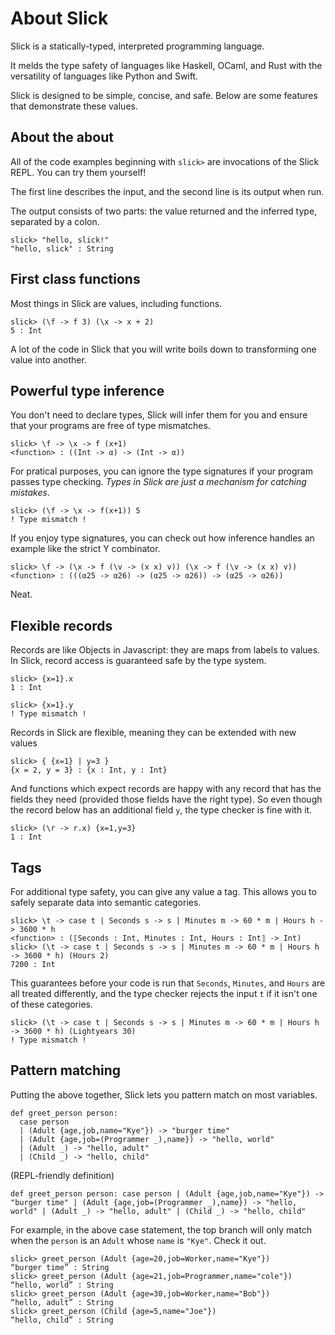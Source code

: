 # About Slick

Slick is a statically-typed, interpreted programming language.

It melds the type safety of languages like Haskell, OCaml, and Rust with the
versatility of languages like Python and Swift.

Slick is designed to be simple, concise, and safe. Below are some features that
demonstrate these values.

## About the about

All of the code examples beginning with `slick>` are invocations of the Slick
REPL. You can try them yourself!

The first line describes the input, and the second line is its output when run.

The output consists of two parts: the value returned and the inferred type,
separated by a colon.

```
slick> "hello, slick!"
"hello, slick" : String
```

## First class functions

Most things in Slick are values, including functions.

```
slick> (\f -> f 3) (\x -> x + 2)
5 : Int
```

A lot of the code in Slick that you will write boils down to transforming one
value into another.

## Powerful type inference

You don't need to declare types, Slick will infer them for you and ensure that
your programs are free of type mismatches.

```
slick> \f -> \x -> f (x+1)
<function> : ((Int -> α) -> (Int -> α))
```

For pratical purposes, you can ignore the type signatures if your program passes
type checking.  _Types in Slick are just a mechanism for catching mistakes_.

```
slick> (\f -> \x -> f(x+1)) 5
! Type mismatch !
```

If you enjoy type signatures, you can check out how inference handles an example
like the strict Y combinator.

```
slick> \f -> (\x -> f (\v -> (x x) v)) (\x -> f (\v -> (x x) v))
<function> : (((α25 -> α26) -> (α25 -> α26)) -> (α25 -> α26))
```

Neat.

## Flexible records

Records are like Objects in Javascript: they are maps from labels to values. In
Slick, record access is guaranteed safe by the type system.

```
slick> {x=1}.x
1 : Int
```

```
slick> {x=1}.y
! Type mismatch !
```

Records in Slick are flexible, meaning they can be extended with new values

```
slick> { {x=1} | y=3 }
{x = 2, y = 3} : {x : Int, y : Int}
```

And functions which expect records are happy with any record that has the fields
they need (provided those fields have the right type). So even though the record
below has an additional field `y`, the type checker is fine with it.

```
slick> (\r -> r.x) {x=1,y=3}
1 : Int
```

## Tags

For additional type safety, you can give any value a tag. This allows you to
safely separate data into semantic categories.

```
slick> \t -> case t | Seconds s -> s | Minutes m -> 60 * m | Hours h -> 3600 * h
<function> : (⟦Seconds : Int, Minutes : Int, Hours : Int⟧ -> Int)
slick> (\t -> case t | Seconds s -> s | Minutes m -> 60 * m | Hours h -> 3600 * h) (Hours 2)
7200 : Int
```

This guarantees before your code is run that `Seconds`, `Minutes`, and `Hours`
are all treated differently, and the type checker rejects the input `t` if it
isn't one of these categories.

```
slick> (\t -> case t | Seconds s -> s | Minutes m -> 60 * m | Hours h -> 3600 * h) (Lightyears 30)
! Type mismatch !
```

## Pattern matching

Putting the above together, Slick lets you pattern match on most variables.

```
def greet_person person: 
  case person 
  | (Adult {age,job,name="Kye"}) -> "burger time"
  | (Adult {age,job=(Programmer _),name}) -> "hello, world"
  | (Adult _) -> "hello, adult"
  | (Child _) -> "hello, child"
```

(REPL-friendly definition)
```
def greet_person person: case person | (Adult {age,job,name="Kye"}) -> "burger time" | (Adult {age,job=(Programmer _),name}) -> "hello, world" | (Adult _) -> "hello, adult" | (Child _) -> "hello, child"
```

For example, in the above case statement, the top branch will only match when
the `person` is an `Adult` whose `name` is `"Kye"`. Check it out.

```
slick> greet_person (Adult {age=20,job=Worker,name="Kye"})
“burger time” : String
slick> greet_person (Adult {age=21,job=Programmer,name="cole"})
“hello, world” : String
slick> greet_person (Adult {age=30,job=Worker,name="Bob"})
“hello, adult” : String
slick> greet_person (Child {age=5,name="Joe"})
“hello, child” : String
```
